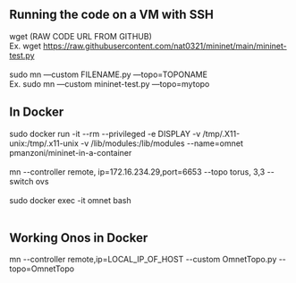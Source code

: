 ## Running the code on a VM with SSH
wget (RAW CODE URL FROM GITHUB) <br />
Ex. wget https://raw.githubusercontent.com/nat0321/mininet/main/mininet-test.py <br />
<br />
sudo mn —custom FILENAME.py —topo=TOPONAME <br />
Ex. sudo mn —custom mininet-test.py —topo=mytopo <br />

## In Docker
sudo docker run -it --rm --privileged -e DISPLAY -v /tmp/.X11-unix:/tmp/.x11-unix -v /lib/modules:/lib/modules --name=omnet pmanzoni/mininet-in-a-container
<br /><br />
mn --controller remote, ip=172.16.234.29,port=6653 --topo torus, 3,3 --switch ovs
<br /><br />
sudo docker exec -it omnet bash
<br /><br />

## Working Onos in Docker
mn --controller remote,ip=LOCAL_IP_OF_HOST --custom OmnetTopo.py --topo=OmnetTopo

